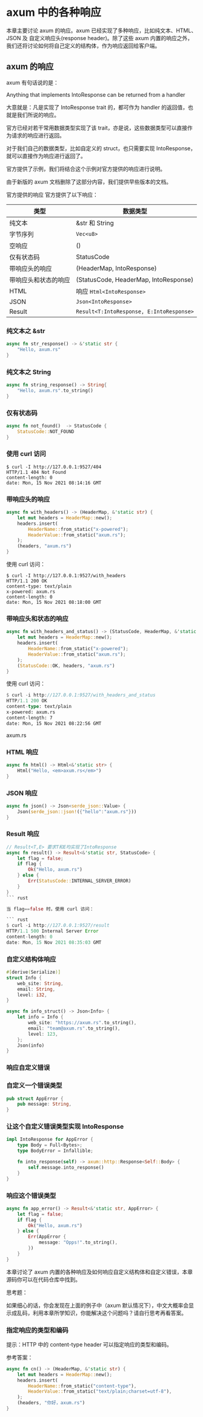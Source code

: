 # axum 中的各种响应

本章主要讨论 axum 的响应。axum 已经实现了多种响应，比如纯文本、HTML、JSON 及 自定义响应头(response header)。除了这些 axum 内置的响应之外，我们还将讨论如何将自己定义的结构体，作为响应返回给客户端。

## axum 的响应

axum 有句话说的是：

Anything that implements IntoResponse can be returned from a handler

大意就是：凡是实现了 IntoResponse trait 的，都可作为 handler 的返回值，也就是我们所说的响应。

官方已经对若干常用数据类型实现了该 trait，亦是说，这些数据类型可以直接作为请求的响应进行返回。

对于我们自己的数据类型，比如自定义的 struct，也只需要实现 IntoResponse，就可以直接作为响应进行返回了。

官方提供了示例，我们将结合这个示例对官方提供的响应进行说明。

由于新版的 axum 文档删除了这部分内容，我们提供早些版本的文档。

官方提供的响应
官方提供了以下响应：

| 类型                 | 数据类型                                 |
| -------------------- | ---------------------------------------- |
| 纯文本               | &str 和 String                           |
| 字节序列             | `Vec<u8>`                                |
| 空响应               | ()                                       |
| 仅有状态码           | StatusCode                               |
| 带响应头的响应       | (HeaderMap, IntoResponse)                |
| 带响应头和状态的响应 | (StatusCode, HeaderMap, IntoResponse)    |
| HTML                 | 响应 `Html<IntoResponse>`                |
| JSON                 | `Json<IntoResponse>`                     |
| Result               | `Result<T:IntoResponse, E:IntoResponse>` |

### 纯文本之 &str

```rust
async fn str_response() -> &'static str {
    "Hello, axum.rs"
}
```

### 纯文本之 String

```rust
async fn string_response() -> String{
    "Hello, axum.rs".to_string()
}
```

### 仅有状态码

```rust
async fn not_found()  -> StatusCode {
    StatusCode::NOT_FOUND
}
```

### 使用 curl 访问

```curl
$ curl -I http://127.0.0.1:9527/404
HTTP/1.1 404 Not Found
content-length: 0
date: Mon, 15 Nov 2021 08:14:16 GMT
```

### 带响应头的响应

```rust
async fn with_headers() -> (HeaderMap, &'static str) {
    let mut headers = HeaderMap::new();
    headers.insert(
        HeaderName::from_static("x-powered");
        HeaderValue::from_static("axum.rs");
    );
    (headers, "axum.rs")
}
```

使用 curl 访问：

```curl
$ curl -I http://127.0.0.1:9527/with_headers
HTTP/1.1 200 OK
content-type: text/plain
x-powered: axum.rs
content-length: 0
date: Mon, 15 Nov 2021 08:18:00 GMT
```

### 带响应头和状态的响应

```rust
async fn with_headers_and_status() -> (StatusCode, HeaderMap, &'static str) {
    let mut headers = HeaderMap::new();
    headers.insert(
        HeaderName::from_static("x-powered");
        HeaderValue::from_static("axum.rs");
    );
    (StatusCode::OK, headers, "axum.rs")
}
```

使用 curl 访问：

```rust
$ curl -i http://127.0.0.1:9527/with_headers_and_status
HTTP/1.1 200 OK
content-type: text/plain
x-powered: axum.rs
content-length: 7
date: Mon, 15 Nov 2021 08:22:56 GMT
```

axum.rs

### HTML 响应

```rust
async fn html() -> Html<&'static str> {
    Html("Hello, <em>axum.rs</em>")
}
```

### JSON 响应

```rust
async fn json() -> Json<serde_json::Value> {
    Json(serde_json::json!({"hello":"axum.rs"}))
}
```

### Result 响应

````rust
// Result<T,E> 要求T和E均实现了IntoResponse
async fn result() -> Result<&'static str, StatusCode> {
    let flag = false;
    if flag {
        Ok("Hello, axum.rs")
    } else {
        Err(StatusCode::INTERNAL_SERVER_ERROR)
    }
}
``` rust

当 flag==false 时，使用 curl 访问：

``` rust
$ curl -i http://127.0.0.1:9527/result
HTTP/1.1 500 Internal Server Error
content-length: 0
date: Mon, 15 Nov 2021 08:35:03 GMT
````

### 自定义结构体响应

```rust
#[derive(Serialize)]
struct Info {
    web_site: String,
    email: String,
    level: i32,
}

async fn info_struct() -> Json<Info> {
    let info = Info {
        web_site: "https://axum.rs".to_string(),
        email: "team@axum.rs".to_string(),
        level: 123,
    };
    Json(info)
}
```

### 响应自定义错误

### 自定义一个错误类型

```rust
pub struct AppError {
    pub message: String,
}
```

### 让这个自定义错误类型实现 IntoResponse

```rust
impl IntoResponse for AppError {
    type Body = Full<Bytes>;
    type BodyError = Infallible;

    fn into_response(self) -> axum::http::Response<Self::Body> {
        self.message.into_response()
    }
}
```

### 响应这个错误类型

```rust
async fn app_error() -> Result<&'static str, AppError> {
    let flag = false;
    if flag {
        Ok("Hello, axum.rs")
    } else {
        Err(AppError {
            message: "Opps!".to_string(),
        })
    }
}
```

本章讨论了 axum 内置的各种响应及如何响应自定义结构体和自定义错误，本章源码你可以在代码仓库中找到。

思考题：

如果细心的话，你会发现在上面的例子中（axum 默认情况下），中文大概率会显示成乱码，利用本章所学知识，你能解决这个问题吗？请自行思考再看答案。

### 指定响应的类型和编码

提示：HTTP 中的 content-type header 可以指定响应的类型和编码。

参考答案：

```rust
async fn cn() -> (HeaderMap, &'static str) {
    let mut headers = HeaderMap::new();
    headers.insert(
        HeaderName::from_static("content-type"),
        HeaderValue::from_static("text/plain;charset=utf-8"),
    );
    (headers, "你好，axum.rs")
}
```
